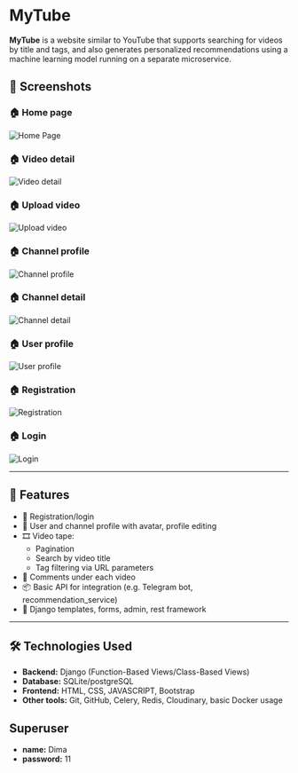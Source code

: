 # MyTube

**MyTube** is a website similar to YouTube that supports searching for videos by title and tags, and also generates personalized recommendations using a machine learning model running on a separate microservice.

## 📸 Screenshots

### 🏠 Home page
![Home Page](https://github.com/dimayasinskyi/my-tube/tree/main/mytube/static/readme/home.png)

### 🏠 Video detail
![Video detail](https://github.com/dimayasinskyi/my-tube/tree/main/mytube/static/readme/video_detail.png)

### 🏠 Upload video
![Upload video](https://github.com/dimayasinskyi/my-tube/tree/main/mytube/static/readme/upload_video.png)

### 🏠 Channel profile
![Channel profile](https://github.com/dimayasinskyi/my-tube/tree/main/mytube/static/readme/channel_profile.png)

### 🏠 Channel detail
![Channel detail](https://github.com/dimayasinskyi/my-tube/tree/main/mytube/static/readme/channel_detail.png)

### 🏠 User profile
![User profile](https://github.com/dimayasinskyi/my-tube/tree/main/mytube/static/readme/user_profile.png)

### 🏠 Registration
![Registration](https://github.com/dimayasinskyi/my-tube/tree/main/mytube/static/readme/registration.png)

### 🏠 Login
![Login](https://github.com/dimayasinskyi/my-tube/tree/main/mytube/static/readme/login.png)

---

## 🚀 Features

- 🔐 Registration/login
- 👤 User and channel profile with avatar, profile editing
- 🎞 Video tape:
  - Pagination
  - Search by video title
  - Tag filtering via URL parameters
- 💬 Comments under each video
- 📦 Basic API for integration (e.g. Telegram bot, recommendation_service)
- 🧩 Django templates, forms, admin, rest framework

---

## 🛠 Technologies Used

- **Backend:** Django (Function-Based Views/Class-Based Views)
- **Database:** SQLite/postgreSQL
- **Frontend:** HTML, CSS, JAVASCRIPT, Bootstrap
- **Other tools:** Git, GitHub, Celery, Redis, Cloudinary, basic Docker usage

## Superuser
- **name:** Dima
- **password:** 11
